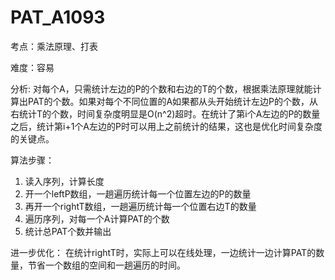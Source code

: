# PAT_A1093

考点：乘法原理、打表

难度：容易

分析: 对每个A，只需统计左边的P的个数和右边的T的个数，根据乘法原理就能计算出PAT的个数。如果对每个不同位置的A如果都从头开始统计左边P的个数，从右统计T的个数，时间复杂度明显是O(n^2)超时。在统计了第i个A左边的P的数量之后，统计第i+1个A左边的P时可以用上之前统计的结果，这也是优化时间复杂度的关键点。

算法步骤：
1. 读入序列，计算长度
2. 开一个leftP数组，一趟遍历统计每一个位置左边的P的数量
3. 再开一个rightT数组，一趟遍历统计每一个位置右边T的数量
4. 遍历序列，对每一个A计算PAT的个数
5. 统计总PAT个数并输出

进一步优化：
在统计rightT时，实际上可以在线处理，一边统计一边计算PAT的数量，节省一个数组的空间和一趟遍历的时间。
